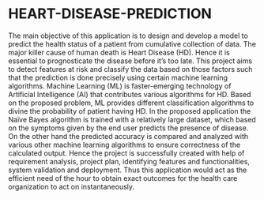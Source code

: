 # HEART-DISEASE-PREDICTION
The main objective of this application is to design and develop a model to predict the health status of a patient from cumulative collection of data. The major killer cause of human death is Heart Disease (HD). Hence it is essential to prognosticate the disease before it’s too late. This project aims to detect features at risk and classify the data based on those factors such that the prediction is done precisely using certain machine learning algorithms. Machine Learning (ML) is faster-emerging technology of Artificial Intelligence (AI) that contributes various algorithms for HD. Based on the proposed problem, ML provides different classification algorithms to divine the probability of patient having HD. In the proposed application the Naïve Bayes algorithm is trained with a relatively large dataset, which based on the symptoms given by the end user predicts the presence of disease. On the other hand the predicted accuracy is compared and analyzed with various other machine learning algorithms to ensure correctness of the calculated output. Hence the project is successfully created with help of requirement analysis, project plan, identifying features and functionalities, system validation and deployment. Thus this application would act as the efficient need of the hour to obtain exact outcomes for the health care organization to act on instantaneously.






